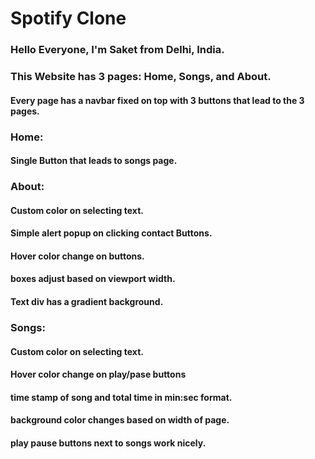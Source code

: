 # Spotify Clone

### Hello Everyone, I'm Saket from Delhi, India.

### This Website has 3 pages: Home, Songs, and About.
#### Every page has a navbar fixed on top with 3 buttons that lead to the 3 pages.

### Home: 
#### Single Button that leads to songs page.

### About: 
#### Custom color on selecting text.
#### Simple alert popup on clicking contact Buttons.
#### Hover color change on buttons.
#### boxes adjust based on viewport width.
#### Text div has a gradient background.

### Songs:
#### Custom color on selecting text.
#### Hover color change on play/pase buttons
#### time stamp of song and total time in min:sec format.
#### background color changes based on width of page.
#### play pause buttons next to songs work nicely.